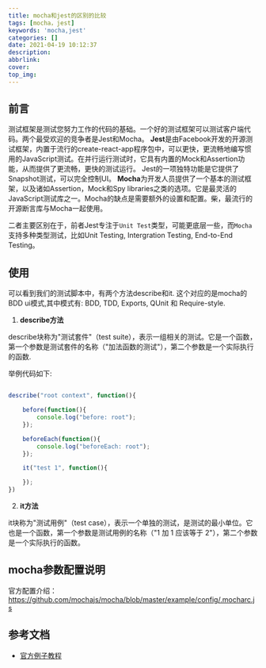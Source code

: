 ```yaml
---
title: mocha和jest的区别的比较
tags: [mocha，jest]
keywords: 'mocha,jest'
categories: []
date: 2021-04-19 10:12:37
description:
abbrlink:
cover:
top_img:
---
```


## 前言

测试框架是测试您努力工作的代码的基础。一个好的测试框架可以测试客户端代码。两个最受欢迎的竞争者是Jest和Mocha。
**Jest**是由Facebook开发的开源测试框架，内置于流行的create-react-app程序包中，可以更快，更流畅地编写惯用的JavaScript测试。在并行运行测试时，它具有内置的Mock和Assertion功能，从而提供了更流畅，更快的测试运行。 Jest的一项独特功能是它提供了Snapshot测试，可以完全控制UI。
**Mocha**为开发人员提供了一个基本的测试框架，以及诸如Assertion，Mock和Spy libraries之类的选项。它是最灵活的JavaScript测试库之一。Mocha的缺点是需要额外的设置和配置。柴，最流行的开源断言库与Mocha一起使用。


二者主要区别在于，前者Jest专注于`Unit Test`类型，可能更底层一些，而`Mocha`支持多种类型测试，比如Unit Testing, Intergration Testing, End-to-End Testing。


## 使用


可以看到我们的测试脚本中，有两个方法describe和it. 这个对应的是mocha的BDD ui模式,其中模式有: BDD, TDD, Exports, QUnit 和 Require-style.

1. **describe方法**

describe块称为"测试套件"（test suite），表示一组相关的测试。它是一个函数，第一个参数是测试套件的名称（"加法函数的测试"），第二个参数是一个实际执行的函数.

举例代码如下:

```javascript

describe("root context", function(){

    before(function(){
        console.log("before: root");
    });

    beforeEach(function(){
        console.log("beforeEach: root");
    });

    it("test 1", function(){

    });
})

```

2. **it方法**

it块称为"测试用例"（test case），表示一个单独的测试，是测试的最小单位。它也是一个函数，第一个参数是测试用例的名称（"1 加 1 应该等于 2"），第二个参数是一个实际执行的函数。

## mocha参数配置说明

官方配置介绍： <https://github.com/mochajs/mocha/blob/master/example/config/.mocharc.js>


## 参考文档

- [官方例子教程](https://github.com/mochajs/mocha/blob/master/example)
